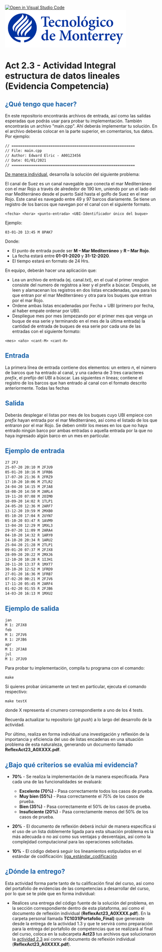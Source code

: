 [![Open in Visual Studio Code](https://classroom.github.com/assets/open-in-vscode-f059dc9a6f8d3a56e377f745f24479a46679e63a5d9fe6f495e02850cd0d8118.svg)](https://classroom.github.com/online_ide?assignment_repo_id=5870762&assignment_repo_type=AssignmentRepo)
![Tec de Monterrey](images/logotecmty.png)

# Act 2.3 - Actividad Integral estructura de datos lineales (Evidencia Competencia)

## <span style="color: rgb(26, 99, 169);">¿Qué tengo que hacer?</span>

En este repositorio encontrarás archivos de entrada, así como las salidas esperadas que podrás usar para probar tu implementación. También encontrarás un archivo "main.cpp". Ahí deberás implementar tu solución. En el archivo deberás colocar en la parte superior, en comentarios, tus datos. Por ejemplo:

```
// =========================================================
// File: main.cpp
// Author: Edward Elric - A00123456
// Date: 01/01/2021
// =========================================================
```

<span style="text-decoration: underline;">De manera individual</span>, desarrolla la solución del siguiente problema:

El canal de Suez es un canal navegable que conecta el mar Mediterráneo con el mar Rojo a través de alrededor de 190 km, uniendo por un el lado del mar Mediterráneo desde el puerto Said hasta el golfo de Suez en el mar Rojo. Este canal es navegado entre 49 y 97 barcos diariamente. Se tiene un registro de los barcos que navegan por el canal con el siguiente formato.

```
<fecha> <hora> <punto-entrada> <UBI-Identificador único del buque>
```

Ejemplo:

```
03-01-20 13:45 M 8PAK7
```

Donde:

- El punto de entrada puede ser **M – Mar Mediterráneo** y **R – Mar Rojo**.
- La fecha estará entre **01-01-2020** y **31-12-2020**.
- El tiempo estará en formato de 24 Hrs.

En equipo, deberán hacer una aplicación que:

- Lea un archivo de entrada (ej. canal.txt), en el cual el primer renglon consiste del numero de registros a leer y el prefix a búscar. Después, se leen y alamacenan los registros en dos listas encadenadas, una para los que entran por el mar Mediterráneo y otra para los buques que entran por el mar Rojo.
- Ordene ambas listas encadenadas por Fecha + UBI (primero por fecha, al haber empate ordenar por UBI).
- Despliegue mes por mes (empezando por el primer mes que venga un buque de esa serie y terminando en el mes de la última entrada) la cantidad de entrada de buques de esa serie por cada una de las entradas con el siguiente formato:

```
<mes> <año> <cant-M> <cant-R>
```

## <span style="color: rgb(26, 99, 169);">**Entrada**</span>

La primera línea de entrada contiene dos elementos: un entero _n_, el número de barcos que ha entrado al canal, y una cadena de 3 tres caracteres _prefix_, el prefijo del UBI a búscar. Las siguientes _n_ líneas; contiene el registro de los barcos que han entrado al canal con el formato descrito anteriormente. Todas las fechas

## <span style="color: rgb(26, 99, 169);">**Salida**</span>

Deberás desplegar el listas por mes de los buques cuyo UBI empiece con _prefix_ hayan entrada por el mar Mediterráneo, así como el listado de los que entraron por el mar Rojo. Se deben omitir los meses en los que no haya entrado ningún barco por ambas entradas o aquella entrada por la que no haya ingresado algún barco en un mes en particular.

## <span style="color: rgb(26, 99, 169);">**Ejemplo de entrada**</span>

```
27 2FJ
25-07-20 20:10 M 2FJU9
05-01-20 10:16 M 1FRB6
17-07-20 21:36 R 2FRZ9
17-10-20 10:06 M 2TLR2
24-04-20 14:15 M 2FJA8
18-08-20 14:50 M 2ARL4
19-11-20 07:08 M 2OIM0
10-09-20 14:02 R 1TLP1
24-05-20 12:36 M 2ARF7
13-12-20 19:59 M 2MXB0
05-10-20 17:04 R 2UYN7
05-10-20 03:47 R 1AVM9
13-04-20 12:29 M 1MXL3
29-07-20 11:09 M 2ARA4
04-10-20 14:32 R 1ARY0
24-10-20 20:34 R 1ARU2
25-04-20 21:28 M 2TLP1
09-01-20 07:37 M 2FJX8
28-09-20 20:22 M 2MXJ6
12-10-20 10:28 R 1IJH1
20-11-20 13:37 R 1MXT7
30-10-20 12:52 M 1FRD9
27-01-20 16:36 M 1FRB7
07-02-20 00:21 M 2FJV6
17-11-20 05:45 M 2ARF4
01-02-20 01:55 R 2FJB6
14-03-20 16:13 M 1MXU2
```

## <span style="color: rgb(26, 99, 169);">**Ejemplo de salida**</span>

```
jan
M 1: 2FJX8
feb
M 1: 2FJV6
R 1: 2FJB6
apr
M 1: 2FJA8
jul
M 1: 2FJU9
```

Para probar tu implementación, compila tu programa con el comando:

```
make
```

Si quieres probar únicamente un test en particular, ejecuta el comando respectivo:

```
make testX
```

donde X representa el cnumero correspondiente a uno de los 4 tests.

Recuerda actualizar tu repositorio (_git push_) a lo largo del desarrollo de la actividad.

Por último, realiza en forma individual una investigación y reflexión de la importancia y eficiencia del uso de listas encadenas en una situación problema de esta naturaleza, generando un documento llamado **ReflexAct23_A0XXXX.pdf**.

## <span style="color: rgb(26, 99, 169);">**¿Bajo qué criterios se evalúa mi evidencia?**</span>

- **70%** - Se realiza la implementación de la manera especificada. Para cada una de las funcionalidades se evaluará:

  - **Excelente (70%)** - Pasa correctamente todos los casos de prueba.
  - **Muy bien (55%)** - Pasa correctamente el 75% de los casos de prueba.
  - **Bien (35%)** - Pasa correctamente el 50% de los casos de prueba.
  - **Insuficiente (20%)** - Pasa correctamente menos del 50% de los casos de prueba.

- **20%** - El documento de reflexión deberá incluir de manera específica si el uso de un lista doblemente ligada para esta situación problema es la más adecuada o no así como sus ventajas y desventajas, así como la complejidad computacional para las operaciones solicitadas.
- **10%** - El código deberá seguir los lineamientos estipulados en el estándar de codificación: <span class="instructure_file_holder link_holder">[liga_estándar_codificación](estandar.pdf)</span>

## <span style="color: rgb(26, 99, 169);">**¿Dónde la entrego?**</span>

Esta actividad forma parte tanto de tu calificación final del curso, así como del portafolio de evidencias de las competencias a desarrollar del curso, por lo que se te pide que en forma individual:

- Realices una entrega del código fuente de la solución del problema, en la sección correspondiente dentro de esta plataforma, así como el documento de reflexión individual (**ReflexAct23_A0XXXX.pdf**).
  En la carpeta personal llamada **TC1031(Portafolio_Final)** que generaste desde la entrega de la actividad 1.3 y que te servirá como preparación para la entrega del portafolio de competencias que se realizará al final del curso, coloca en la subcarpeta **Act23** tus archivos que solucionaron la <span style="text-decoration: underline;">actividad 2.3</span> así como el documento de reflexión individual (**ReflexAct23_A0XXXX.pdf**).
